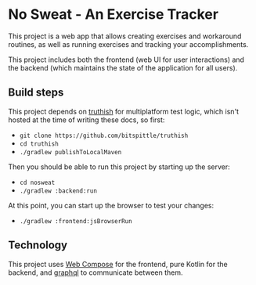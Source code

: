 # No Sweat - An Exercise Tracker

This project is a web app that allows creating exercises and workaround routines, as well as running exercises and
tracking your accomplishments.

This project includes both the frontend (web UI for user interactions) and the backend (which maintains the state of the
application for all users).

## Build steps

This project depends on [truthish](https://github.com/bitspittle/truthish) for multiplatform test logic, which isn't
hosted at the time of writing these docs, so first:

* `git clone https://github.com/bitspittle/truthish`
* `cd truthish`
* `./gradlew publishToLocalMaven`

Then you should be able to run this project by starting up the server:

* `cd nosweat`
* `./gradlew :backend:run`
  
At this point, you can start up the browser to test your changes:

* `./gradlew :frontend:jsBrowserRun`

## Technology

This project uses [Web Compose](https://compose-web.ui.pages.jetbrains.team/) for the frontend, pure Kotlin for the
backend, and [graphql](https://graphql.org/) to communicate between them.